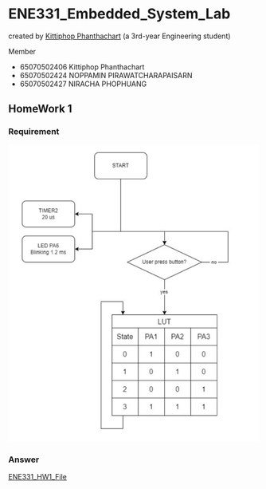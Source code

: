 # ENE331_Embedded_System_Lab
created by [Kittiphop Phanthachart](https://bento.me/mac-kittiphop) (a 3rd-year Engineering student)


Member
- 65070502406 Kittiphop Phanthachart
- 65070502424 NOPPAMIN  PIRAWATCHARAPAISARN	
- 65070502427 NIRACHA   PHOPHUANG





## HomeWork 1

### Requirement 
![a](https://github.com/XACKIES/ENE331_Embedded_System_Lab/blob/main/Doc/Screenshot%202025-03-25%20095710.png)

### Answer
[ENE331_HW1_File](https://github.com/XACKIES/ENE331_Embedded_System_Lab/tree/main/ENE331_HW1)

